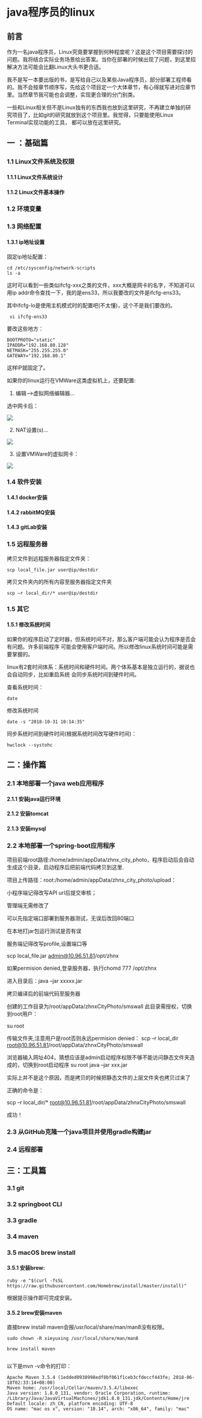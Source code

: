 # java程序员的linux

## 前言

 作为一名java程序员，Linux究竟要掌握到何种程度呢？这是这个项目需要探讨的问题。我将结合实际业务场景给出答案。当你在部署的时候出现了问题，到这里招解决方法可能会比翻Linux大头书更合适。
 
我不是写一本要出版的书，是写给自己以及某些Java程序员，部分部署工程师看的。我不会按章节顺序写，先给这个项目定一个大体章节，有心得就写进对应章节里。当然章节我可能也会调整，实现更合理的分门别类。
 
一些和Linux相关但不是Linux独有的东西我也放到这里研究，不再建立单独的研究项目了，比如git的研究就放到这个项目里。我觉得，只要能使用Linux Terminal实现功能的工具，
都可以放在这里研究。 

 
## 一 ：基础篇

### 1.1 Linux文件系统及权限

#### 1.1.1 Linux文件系统设计

#### 1.1.2 Linux文件基本操作

### 1.2 环境变量


### 1.3 网络配置

#### 1.3.1 ip地址设置

固定ip地址配置：

```text
cd /etc/sysconfig/network-scripts
ls -a
```
这时可以看到一些类似ifcfg-xxx之类的文件，xxx大概是网卡的名字，不知道可以用ip addr命令查找一下，我的是ens33，所以我要改的文件是ifcfg-ens33。

其中ifcfg-lo是使用主机模式时的配置吧(不太懂)，这个不是我们要改的。

```text
 vi ifcfg-ens33
```
要改这些地方：
```text
BOOTPROTO="static"
IPADDR="192.168.80.128"
NETMASK="255.255.255.0"
GATEWAY="192.168.80.1"
```
这样IP就固定了。

如果你的linux运行在VMWare这类虚拟机上，还要配置:

1. 编辑-->虚拟网络编辑器...

选中网卡后：

![](https://github.com/YuxingXie/linux/blob/master/assets/img/linux001.png)

2. NAT设置(s)...

![](https://github.com/YuxingXie/linux/blob/master/assets/img/linux002.png)

3. 设置VMWare的虚拟网卡：

![](https://github.com/YuxingXie/linux/blob/master/assets/img/linux003.png)

### 1.4 软件安装

#### 1.4.1 docker安装

#### 1.4.2 rabbitMQ安装

#### 1.4.3 gitLab安装



### 1.5 远程服务器

拷贝文件到远程服务器指定文件夹：
```text
scp local_file.jar user@ip/destdir
```



拷贝文件夹内的所有内容至服务器指定文件夹
```text
scp –r local_dir/* user@ip/destdir
```
### 1.5 其它

#### 1.5.1 修改系统时间

如果你的程序启动了定时器，但系统时间不对，那么客户端可能会认为程序是否会有问题。许多前端程序
可能会使用客户端时间。所以修改linux系统时间可能是需要掌握的。

linux有2套时间体系：系统时间和硬件时间。两个体系基本是独立运行的，据说也会自动同步，比如重启系统
会同步系统时间到硬件时间。

查看系统时间：
```text
date
```
修改系统时间
```text
date -s "2018-10-31 10:14:35"
```
同步系统时间到硬件时间(根据系统时间改写硬件时间)：
```text
hwclock --systohc
```
## 二：操作篇

### 2.1 本地部署一个java web应用程序

#### 2.1.1 安装java运行环境

#### 2.1.2 安装tomcat

#### 2.1.3 安装mysql

### 2.2 本地部署一个spring-boot应用程序

项目前端root路径:/home/admin/appData/zhnx_city_photo，程序启动后会自动生成这个目录，启动程序后把前端代码拷贝到这里.

项目上传路径：root:/home/admin/appData/zhnx_city_photo/upload：

小程序端记得改写API url后提交审核；

管理端无需修改了

可以先指定端口部署到服务器测试，无误后改回80端口

在本地打jar包运行测试是否有误

服务端记得改写profile,设置端口等

scp local_file.jar admin@10.96.51.81/opt/zhnx

如果permision denied,登录服务器，执行chomd 777 /opt/zhnx



进入目录后：java –jar xxxxx.jar

拷贝编译后的前端代码至服务器

创建的工作目录为/root/appData/zhnxCityPhoto/smswall
此目录需授权，切换到root用户：

su root

传输文件夹,注意用户是root否则永远permision denied：
scp –r local_dir root@10.96.51.81/root/appData/zhnxCityPhoto/smswall

浏览器输入网址404，猜想应该是admin启动程序权限不够不能访问静态文件夹造成的，切换到root启动程序
su root
java –jar xxx.jar

实际上并不是这个原因，而是拷贝的时候把静态文件的上层文件夹也拷贝过来了

正确的命令是：

scp –r local_dir/* root@10.96.51.81/root/appData/zhnxCityPhoto/smswall

成功！

### 2.3 从GitHub克隆一个java项目并使用gradle构建jar

### 2.4 远程部署


## 三：工具篇

### 3.1 git

### 3.2 springboot CLI

### 3.3 gradle

### 3.4 maven

### 3.5 macOS brew install


#### 3.5.1 安装brew:

```text
ruby -e "$(curl -fsSL https://raw.githubusercontent.com/Homebrew/install/master/install)" 
```
根据提示操作即可完成安装。

#### 3.5.2 brew安装maven

直接brew install maven会报/usr/local/share/man/man8没有权限。

```text
sudo chown -R xieyuxing /usr/local/share/man/man8

brew install maven


```
以下是mvn -v命令的打印：
```text
Apache Maven 3.5.4 (1edded0938998edf8bf061f1ceb3cfdeccf443fe; 2018-06-18T02:33:14+08:00)
Maven home: /usr/local/Cellar/maven/3.5.4/libexec
Java version: 1.8.0_131, vendor: Oracle Corporation, runtime: /Library/Java/JavaVirtualMachines/jdk1.8.0_131.jdk/Contents/Home/jre
Default locale: zh_CN, platform encoding: UTF-8
OS name: "mac os x", version: "10.14", arch: "x86_64", family: "mac"
```


